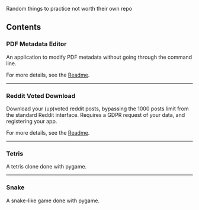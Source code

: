 Random things to practice not worth their own repo

## Contents

### PDF Metadata Editor

An application to modify PDF metadata without going through the command line.

For more details, see the [Readme](https://github.com/Manitary/RandomStuff/tree/master/pdf-Metadata-Editor#readme).

----

### Reddit Voted Download

Download your (up)voted reddit posts, bypassing the 1000 posts limit from the standard Reddit interface. Requires a GDPR request of your data, and registering your app.

For more details, see the [Readme](https://github.com/Manitary/RandomStuff/tree/master/Reddit-Voted-Download#readme).

----

### Tetris

A tetris clone done with pygame.

----

### Snake

A snake-like game done with pygame.
